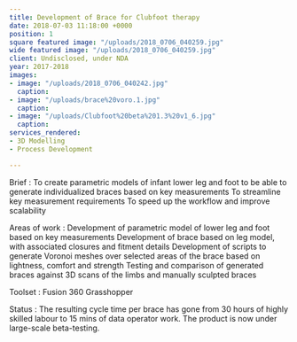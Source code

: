 ```yaml
---
title: Development of Brace for Clubfoot therapy
date: 2018-07-03 11:18:00 +0000
position: 1
square featured image: "/uploads/2018_0706_040259.jpg"
wide featured image: "/uploads/2018_0706_040259.jpg"
client: Undisclosed, under NDA
year: 2017-2018
images:
- image: "/uploads/2018_0706_040242.jpg"
  caption: 
- image: "/uploads/brace%20voro.1.jpg"
  caption: 
- image: "/uploads/Clubfoot%20beta%201.3%20v1_6.jpg"
  caption: 
services_rendered:
- 3D Modelling
- Process Development

---
```

Brief : To create parametric models of infant lower leg and foot to be able to generate individualized braces based on key measurements
To streamline key measurement requirements
To speed up the workflow and improve scalability


Areas of work :
Development of parametric model of lower leg and foot based on key measurements
Development of brace based on leg model, with associated closures and fitment details
Development of scripts to generate Voronoi meshes over selected areas of the brace based on lightness, comfort and strength
Testing and comparison of generated braces against 3D scans of the limbs and manually sculpted braces

Toolset :
Fusion 360
Grasshopper

Status :
The resulting cycle time per brace has gone from 30 hours of highly skilled labour to 15 mins of data operator work.
The product is now under large-scale beta-testing.